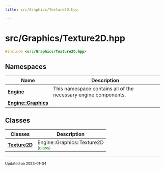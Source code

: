 ```yaml
---
title: src/Graphics/Texture2D.hpp

---
```


# src/Graphics/Texture2D.hpp




```cpp
#include <src/Graphics/Texture2D.hpp>
```

## Namespaces

| Name           | Description    |
| -------------- | -------------- |
| **[Engine](/namespaces/namespaceEngine.md)** | This namespace contains all of the necessary engine components.  |
| **[Engine::Graphics](/namespaces/namespaceEngine_1_1Graphics.md)** |  |

## Classes

| Classes        | Description    |
| -------------- | -------------- |
| **[Texture2D](/classes/classEngine_1_1Graphics_1_1Texture2D.md)** | Engine::Graphics::Texture2D<br> <sup><span style="color:green">(class)</span></sup> |






-------------------------------

<sub>Updated on 2023-01-04</sub>

